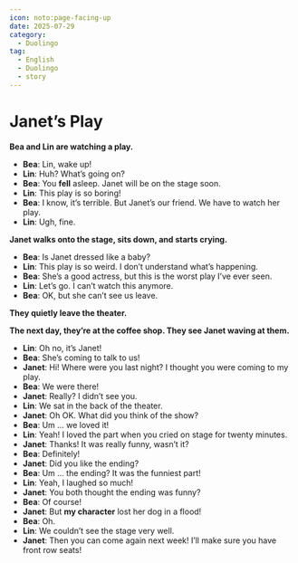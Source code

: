 ```yaml
---
icon: noto:page-facing-up
date: 2025-07-29
category:
  - Duolingo
tag:
  - English
  - Duolingo
  - story
---
```


# Janet’s Play

**Bea and Lin are watching a play.**

- **Bea**: Lin, wake up!
- **Lin**: Huh? What’s going on?
- **Bea**: You **fell** asleep. Janet will be on the stage soon.
- **Lin**: This play is so boring!
- **Bea**: I know, it’s terrible. But Janet’s our friend. We have to watch her play.
- **Lin**: Ugh, fine.

**Janet walks onto the stage, sits down, and starts crying.**

- **Bea**: Is Janet dressed like a baby?
- **Lin**: This play is so weird. I don’t understand what’s happening.
- **Bea**: She’s a good actress, but this is the worst play I’ve ever seen.
- **Lin**: Let’s go. I can’t watch this anymore.
- **Bea**: OK, but she can’t see us leave.

**They quietly leave the theater.**

**The next day, they’re at the coffee shop. They see Janet waving at them.**

- **Lin**: Oh no, it’s Janet!
- **Bea**: She’s coming to talk to us!
- **Janet**: Hi! Where were you last night? I thought you were coming to my play.
- **Bea**: We were there!
- **Janet**: Really? I didn’t see you.
- **Lin**: We sat in the back of the theater.
- **Janet**: Oh OK. What did you think of the show?
- **Bea**: Um … we loved it!
- **Lin**: Yeah! I loved the part when you cried on stage for twenty minutes.
- **Janet**: Thanks! It was really funny, wasn’t it?
- **Bea**: Definitely!
- **Janet**: Did you like the ending?
- **Bea**: Um … the ending? It was the funniest part!
- **Lin**: Yeah, I laughed so much!
- **Janet**: You both thought the ending was funny?
- **Bea**: Of course!
- **Janet**: But **my character** lost her dog in a flood!
- **Bea**: Oh.
- **Lin**: We couldn’t see the stage very well.
- **Janet**: Then you can come again next week! I’ll make sure you have front row seats!

